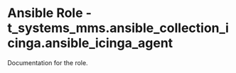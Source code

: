 # Ansible Role - t_systems_mms.ansible_collection_icinga.ansible_icinga_agent

Documentation for the role.
